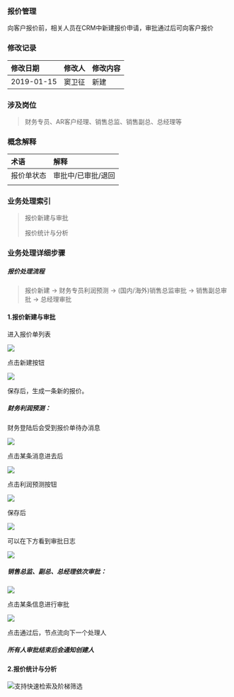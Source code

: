 ### 报价管理

向客户报价前，相关人员在CRM中新建报价申请，审批通过后可向客户报价

### 修改记录

| 修改日期 | 修改人 | 修改内容 |
| :--- | :--- | :--- |
| 2019-01-15 | 窦卫征 | 新建 |

### 涉及岗位

> 财务专员、AR客户经理、销售总监、销售副总、总经理等

### 概念解释

| 术语 | 解释 |
| :--- | :--- |
| 报价单状态 | 审批中/已审批/退回 |
|  |  |

### 业务处理索引

> 报价新建与审批
>
> 报价统计与分析

### 业务处理详细步骤

##### 报价处理流程

> 报价新建 -&gt; 财务专员利润预测 -&gt; \(国内/海外\)销售总监审批 -&gt; 销售副总审批 -&gt; 总经理审批

#### 1.报价新建与审批

进入报价单列表

![](/assets/bjdlb2018221.png)

点击新建按钮

![](/assets/xjbjdlb28811.png)

保存后，生成一条新的报价。

##### 财务利润预测：

财务登陆后会受到报价单待办消息

![](/assets/bjdlbxs2112.png)

点击某条消息进去后

![](/assets/lryccw288111.png)

点击利润预测按钮

![](/assets/lryc1234.png)

保存后

![](/assets/lryjc20182.png)

可以在下方看到审批日志

![](/assets/bdjsprz02812.png)

##### 销售总监、副总、总经理依次审批：

![](/assets/xszjsh20182.png)

点击某条信息进行审批

![](/assets/bjdxqsp281181.png)

点击通过后，节点流向下一个处理人

##### 所有人审批结束后会通知创建人

#### 2.报价统计与分析

![](/assets/jtsx2918281.png)支持快速检索及阶梯筛选

